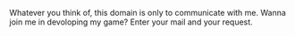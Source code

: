 Whatever you think of, this domain is only to communicate with me.
Wanna join me in devoloping my game? Enter your mail and your request.
